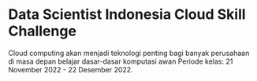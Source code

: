 # Data Scientist Indonesia Cloud Skill Challenge
Cloud computing akan menjadi teknologi penting bagi banyak perusahaan di masa depan belajar dasar-dasar komputasi awan Periode kelas: 21 November 2022 - 22 Desember 2022.
